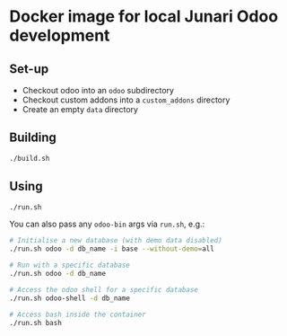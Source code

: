 # Docker image for local Junari Odoo development

## Set-up

* Checkout odoo into an `odoo` subdirectory
* Checkout custom addons into a `custom_addons` directory
* Create an empty `data` directory

## Building

```sh
./build.sh
```

## Using

```sh
./run.sh
```

You can also pass any `odoo-bin` args via `run.sh`, e.g.:

```bash
# Initialise a new database (with demo data disabled)
./run.sh odoo -d db_name -i base --without-demo=all

# Run with a specific database
./run.sh odoo -d db_name

# Access the odoo shell for a specific database
./run.sh odoo-shell -d db_name

# Access bash inside the container
./run.sh bash
```